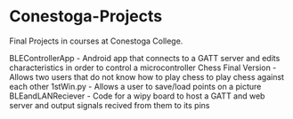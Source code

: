 # Conestoga-Projects
Final Projects in courses at Conestoga College.

BLEControllerApp - Android app that connects to a GATT server and edits characteristics in order to control a microcontroller
Chess Final Version -	Allows two users that do not know how to play chess to play chess against each other
1stWin.py - Allows a user to save/load points on a picture 
BLEandLANReciever - Code for a wipy board to host a GATT and web server and output signals recived from them to its pins
